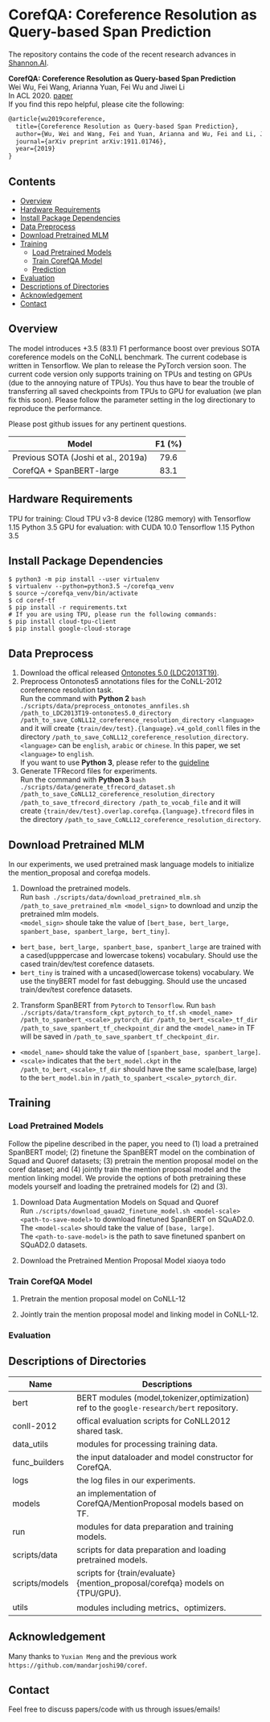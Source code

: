 # CorefQA: Coreference Resolution as Query-based Span Prediction

The repository contains the code of the recent research advances in [Shannon.AI](http://www.shannonai.com). 


**CorefQA: Coreference Resolution as Query-based Span Prediction** <br>
Wei Wu, Fei Wang, Arianna Yuan, Fei Wu and Jiwei Li<br>
In ACL 2020. [paper](https://arxiv.org/abs/1911.01746)<br>
If you find this repo helpful, please cite the following:
```latex
@article{wu2019coreference,
  title={Coreference Resolution as Query-based Span Prediction},
  author={Wu, Wei and Wang, Fei and Yuan, Arianna and Wu, Fei and Li, Jiwei},
  journal={arXiv preprint arXiv:1911.01746},
  year={2019}
}
```


## Contents 
- [Overview](#overview)
- [Hardware Requirements](#hardware-requirements)
- [Install Package Dependencies](#install-package-dependencies)
- [Data Preprocess](#data-preprocess)
- [Download Pretrained MLM](#download-pretrained-mlm)
- [Training](#training)
    - [Load Pretrained Models](#load-pretrained-models)
    - [Train CorefQA Model](#train-corefqa-model)
    - [Prediction](#prediction)
- [Evaluation](#evaluating-the-trained-model)
- [Descriptions of Directories](#descriptions-of-directories)
- [Acknowledgement](#acknowledgement)
- [Contact](#contact)


## Overview 
The model introduces +3.5 (83.1) F1 performance boost over previous SOTA coreference models on the CoNLL benchmark. The current codebase is written in Tensorflow. We plan to release the PyTorch version soon.  The current code version only supports training on TPUs and testing on GPUs (due to the annoying nature of TPUs). You thus have to bear the trouble of transferring all saved checkpoints from TPUs to GPU for evaluation (we plan fix this soon). Please follow the parameter setting in the log directionary to reproduce the performance.  

Please post github issues for any pertinent questions.

| Model          | F1 (%) |
| -------------- |:------:|
| Previous SOTA  (Joshi et al., 2019a)  | 79.6  |
| CorefQA + SpanBERT-large | 83.1   |


## Hardware Requirements
TPU for training: Cloud TPU v3-8 device (128G memory) with Tensorflow 1.15 Python 3.5 
GPU for evaluation: with CUDA 10.0 Tensorflow 1.15 Python 3.5

## Install Package Dependencies
 
```shell
$ python3 -m pip install --user virtualenv
$ virtualenv --python=python3.5 ~/corefqa_venv
$ source ~/corefqa_venv/bin/activate
$ cd coref-tf
$ pip install -r requirements.txt
# If you are using TPU, please run the following commands:
$ pip install cloud-tpu-client
$ pip install google-cloud-storage
```

## Data Preprocess 

1) Download the offical released [Ontonotes 5.0 (LDC2013T19)](https://catalog.ldc.upenn.edu/LDC2013T19). <br> 
2) Preprocess Ontonotes5 annotations files for the CoNLL-2012 coreference resolution task. <br> 
Run the command with **Python 2**
`bash ./scripts/data/preprocess_ontonotes_annfiles.sh  /path_to_LDC2013T19-ontonotes5.0_directory  /path_to_save_CoNLL12_coreference_resolution_directory <language>`<br> 
and it will create `{train/dev/test}.{language}.v4_gold_conll` files in the directory `/path_to_save_CoNLL12_coreference_resolution_directory`. <br> 
`<language>` can be `english`, `arabic` or `chinese`. In this paper, we set `<language>` to `english`. <br>
If you want to use **Python 3**, please refer to the
[guideline](https://github.com/huggingface/neuralcoref/blob/master/neuralcoref/train/training.md#get-the-data) <br> 
3) Generate TFRecord files for experiments. <br> 
Run the command with **Python 3** `bash ./scripts/data/generate_tfrecord_dataset.sh /path_to_save_CoNLL12_coreference_resolution_directory  /path_to_save_tfrecord_directory /path_to_vocab_file`
and it will create `{train/dev/test}.overlap.corefqa.{language}.tfrecord` files in the directory `/path_to_save_CoNLL12_coreference_resolution_directory`. <br> 

## Download Pretrained MLM
In our experiments, we used pretrained mask language models to initialize the mention_proposal and corefqa models. 

1) Download the pretrained models. <br> 
Run `bash ./scripts/data/download_pretrained_mlm.sh /path_to_save_pretrained_mlm <model_sign>` to download and unzip the pretrained mlm models. <br> 
`<model_sign>` shoule take the value of `[bert_base, bert_large, spanbert_base, spanbert_large, bert_tiny]`.

- `bert_base, bert_large, spanbert_base, spanbert_large` are trained with a cased(upppercase and lowercase tokens) vocabulary. Should use the cased train/dev/test corefence datasets. 
- `bert_tiny` is trained with a uncased(lowercase tokens) vocabulary. We use the tinyBERT model for fast debugging. Should use the uncased train/dev/test corefence datasets. <br> 

2) Transform SpanBERT from `Pytorch` to `Tensorflow`. 
Run `bash ./scripts/data/transform_ckpt_pytorch_to_tf.sh <model_name>  /path_to_spanbert_<scale>_pytorch_dir /path_to_bert_<scale>_tf_dir  /path_to_save_spanbert_tf_checkpoint_dir` 
and the `<model_name>` in TF will be saved in `/path_to_save_spanbert_tf_checkpoint_dir`.

- `<model_name>` should take the value of `[spanbert_base, spanbert_large]`. 
- `<scale>` indicates that the `bert_model.ckpt` in the `/path_to_bert_<scale>_tf_dir` should have the same scale(base, large) to the `bert_model.bin` in `/path_to_spanbert_<scale>_pytorch_dir`.


## Training 

### Load Pretrained Models
Follow the pipeline described in the paper, you need to (1) load a pretrained SpanBERT model; (2) finetune the SpanBERT model on the combination of Squad and Quoref datasets; (3) pretrain the mention proposal model on the coref dataset; and (4) jointly train the mention proposal model and the mention linking model. We provide the options of both pretraining these models yourself and loading the pretrained models for (2) and (3). 

1. Download Data Augmentation Models  on Squad and Quoref<br>
Run `./scripts/download_qauad2_finetune_model.sh <model-scale> <path-to-save-model>` to download finetuned SpanBERT on SQuAD2.0. <br>
The `<model-scale>` should take the value of `[base, large]`. <br>
The `<path-to-save-model>` is the path to save finetuned spanbert on SQuAD2.0 datasets. <br>

2. Download the Pretrained Mention Proposal Model 
xiaoya todo 

### Train CorefQA Model
1. Pretrain the mention proposal model on CoNLL-12

2. Jointly train the mention proposal model and linking model in CoNLL-12. <br> 


### Evaluation

## Descriptions of Directories

Name | Descriptions 
----------- | ------------- 
bert | BERT modules (model,tokenizer,optimization) ref to the `google-research/bert` repository. 
conll-2012 | offical evaluation scripts for CoNLL2012 shared task.
data_utils | modules for processing training data.  
func_builders | the input dataloader and model constructor for CorefQA.
logs | the log files in our experiments. 
models | an implementation of CorefQA/MentionProposal models based on TF.
run | modules for data preparation and training models.
scripts/data | scripts for data preparation and loading pretrained models.
scripts/models | scripts for {train/evaluate} {mention_proposal/corefqa} models on {TPU/GPU}. 
utils | modules including metrics、optimizers. 




## Acknowledgement

Many thanks to `Yuxian Meng` and the previous work `https://github.com/mandarjoshi90/coref`.

## Contact

Feel free to discuss papers/code with us through issues/emails!
